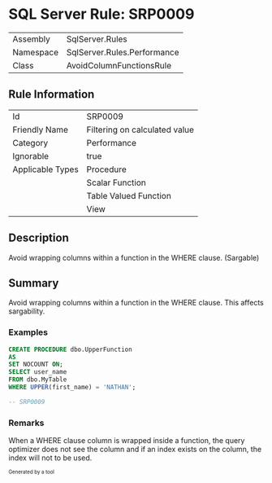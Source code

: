 ﻿# SQL Server Rule: SRP0009
  
|    |    |
|----|----|
| Assembly | SqlServer.Rules |
| Namespace | SqlServer.Rules.Performance |
| Class | AvoidColumnFunctionsRule |
  
## Rule Information
  
|    |    |
|----|----|
| Id | SRP0009 |
| Friendly Name | Filtering on calculated value |
| Category | Performance |
| Ignorable | true |
| Applicable Types | Procedure  |
|   | Scalar Function |
|   | Table Valued Function |
|   | View |
  
## Description
  
Avoid wrapping columns within a function in the WHERE clause. (Sargable)
  
## Summary
  
Avoid wrapping columns within a function in the WHERE clause. This affects sargability.
  
### Examples
  
```sql
CREATE PROCEDURE dbo.UpperFunction
AS
SET NOCOUNT ON;
SELECT user_name 
FROM dbo.MyTable
WHERE UPPER(first_name) = 'NATHAN';

-- SRP0009
```
  
### Remarks
  
When a WHERE clause column is wrapped inside a function, the query optimizer does not see
the column and if an index exists on the column, the index will not to be used.
  
<sub><sup>Generated by a tool</sup></sub>
